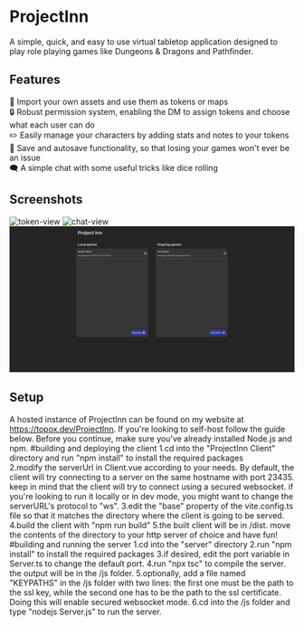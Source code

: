 # ProjectInn
A simple, quick, and easy to use virtual tabletop application designed to play role playing games like Dungeons & Dragons and Pathfinder.

## Features
🎨 Import your own assets and use them as tokens or maps\
🔒 Robust permission system, enabling the DM to assign tokens and choose what each user can do\
✏️ Easily manage your characters by adding stats and notes to your tokens\
💾 Save and autosave functionality, so that losing your games won't ever be an issue\
🗨 A simple chat with some useful tricks like dice rolling

## Screenshots
![token-view](deliverables/screenshots/TokenView.png)
![chat-view](deliverables/screenshots/ChatView.png)
![lobby-view](deliverables/screenshots/LobbyView.png)

## Setup
A hosted instance of ProjectInn can be found on my website at https://topox.dev/ProjectInn.
If you're looking to self-host follow the guide below.
Before you continue, make sure you've already installed Node.js and npm.
#building and deploying the client
1.cd into the "ProjectInn Client" directory and run "npm install" to install the required packages\
2.modify the serverUrl in Client.vue according to your needs. By default, the client will try connecting to a server on the same hostname with port 23435.\
keep in mind that the client will try to connect using a secured websocket. if you're looking to run it locally or in dev mode, you might want to change the serverURL's protocol to "ws".
3.edit the "base" property of the vite.config.ts file so that it matches the directory where the client is going to be served.
4.build the client with "npm run build"
5.the built client will be in /dist. move the contents of the directory to your http server of choice and have fun!
#building and running the server
1.cd into the "server" directory
2.run "npm install" to install the required packages
3.if desired, edit the port variable in Server.ts to change the default port.
4.run "npx tsc" to compile the server. the output will be in the /js folder.
5.optionally, add a file named "KEYPATHS" in the /js folder with two lines: the first one must be the path to the ssl key, while the second one has to be the path to the ssl certificate. Doing this will enable secured websocket mode.
6.cd into the /js folder and type "nodejs Server.js" to run the server.



